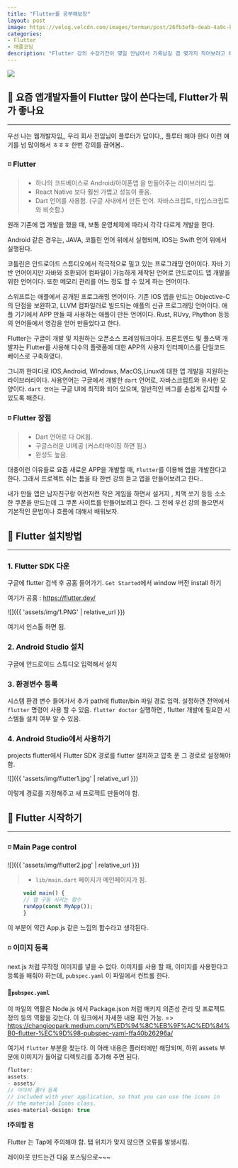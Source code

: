```yaml
---
title: "Flutter를 공부해보장"
layout: post
image: https://velog.velcdn.com/images/terman/post/26fb3efb-deab-4a9c-b20d-9303bcfde236/image.png
categories:
- Flutter
- 애플코딩
description: "Flutter 강의 수강기간이 몇일 안남아서 기록남길 겸 몇가지 적어보려고 해여,,"
---
```


![](https://velog.velcdn.com/images/terman/post/26fb3efb-deab-4a9c-b20d-9303bcfde236/image.png)


## 🔹 요즘 앱개발자들이 Flutter 많이 쓴다는데, Flutter가 뭐가 좋나요

<hr />

우선 나는 웹개발자임,, 우리 회사 전임님이 플루터가 답이다,, 플루터 해야 한다 이런 얘기를 넘 많이해서 ㅎㅎㅎ
한번 강의를 끊어봄.. 

### ◽ Flutter

> * 하나의 코드베이스로 Android/아이폰앱 을 만들어주는 라이브러리 임.
> * React Native 보다 훨씬 가볍고 성능이 좋음.
> * Dart 언어를 사용함. (구글 사내에서 만든 언어. 자바스크립트, 타입스크립트와 비슷함.)

원래 기존에 앱 개발을 했을 때, 보통 운영체제에 따라서 각각 다르게 개발을 한다.

Android 같은 경우는, JAVA, 코틀린 언어 위에서 실행되며, IOS는 Swift 언어 위에서 실행된다.

코틀린은 안드로이드 스튜디오에서 적극적으로 밀고 있는 프로그래밍 언어이다. 자바 기반 언어이지만 자바와 
호환되어 컴파일이 가능하게 제작된 언어로 안드로이드 앱 개발을 위한 언어이다.
또한 메모리 관리를 어느 정도 할 수 있게 하는 언어이다. 

스위프트는 애플에서 공개된 프로그래밍 언어이다. 기존 IOS 앱을 만드는 Objective-C의 단점을 보완하고, LLVM 컴파일러로 빌드되는 애플의 신규 프로그래밍 언어이다.
애플 기기에서 APP 만들 때 사용하는 애플이 만든 언어이다. 
Rust, RUvy, Phython 등등 의 언어들에서 영감을 얻어 만들었다고 한다.

Flutter는 구글이 개발 및 지원하는 오픈소스 프레임워크이다. 프론트엔드 및 풀스택 개발자는 Flutter를 사용해
다수의 플랫폼에 대한 APP의 사용자 인터페이스를 단일코드베이스로 구축하였다.

그니까 한마디로 IOS,Android, WIndows, MacOS,Linux에 대한 앱 개발을 지원하는 라이브러리이다.
사용언어는 구글에서 개발한 `dart` 언어로, 자바스크립트와 유사한 모양이다. `dart 언어`는 구글 UI에 최적화 되어 있으며, 
일반적인 버그를 손쉽게 감지할 수 있도록 해준다.

### ◽ Flutter 장점
>* Dart 언어로 다 OK됨.
>* 구글스러운 UI제공 (커스터마이징 하면 됨.)
>* 완성도 높음.

대충이런 이유들로 요즘 새로운 APP을 개발할 때, `Flutter`를 이용해 앱을 개발한다고 한다.
그래서 프로젝트 쉬는 틈을 타 한번 강의 듣고 앱을 만들어보려고 한다..

내가 만들 앱은 남자친구랑 이런저런 작은 게임을 하면서 설거지 , 치맥 쏘기 등등 소소한 쿠폰을 만드는데
그 쿠폰 사이트를 만들어보려고 한다. 그 전에 우선 강의 들으면서 기본적인 문법이나 흐름에 대해서 배워보자.

## 🔶 Flutter 설치방법

<hr />

### 1. Flutter SDK 다운

구글에 flutter 검색 후 공홈 들어가기.
`Get Started`에서 window 버전 install 하기

여기가 공홈 : <https://flutter.dev/>

![]({{ 'assets/img/1.PNG' | relative_url }})

여기서 인스톨 하면 됨.
### 2. Android Studio 설치
구글에 안드로이드 스튜디오 입력해서 설치
### 3. 환경변수 등록
시스템 환경 변수 들어가서 추가 path에  flutter/bin 파일 경로 입력.
설정하면 전역에서 `flutter` 명령어 사용 할 수 있음.
`flutter doctor` 실행하면 , flutter 개발에 필요한 시스템들 설치 여부 알 수 있음.

### 4. Android Studio에서 사용하기
projects flutter에서 Flutter SDK 경로를 flutter 설치하고 압축 푼 그 경로로 설정해야 함.

![]({{ 'assets/img/flutter1.jpg' | relative_url }})

이렇게 경로를 지정해주고 새 프로젝트 만들어야 함.


## 🔷 Flutter 시작하기
<hr />

### ◽ Main Page control

![]({{ 'assets/img/flutter2.jpg' | relative_url }})

>* `lib/main.dart` 페이지가 메인페이지가 됨.

```javascript
     void main() {
     // 앱 구동 시키는 함수
     runApp(const MyApp());
     }
```

이 부분이 약간 App.js 같은 느낌의 함수라고 생각된다. 


### ◽ 이미지 등록

next.js 처럼 무작정 이미지를 넣을 수 없다. 이미지를 사용 할 때, 이미지를 사용한다고 등록을 해줘야 하는데,
`pubspec.yaml` 이 파일에서 컨트롤 한다. 

#### 🔹`pubspec.yaml`

이 파일의 역활은 Node.js 에서 Package.json 처럼 패키지 의존성 관리 및 프로젝트 정의 등의 역활을 갖는다.
이 링크에서 자세한 내용 확인 가능. => <https://changjoopark.medium.com/%ED%94%8C%EB%9F%AC%ED%84%B0-flutter-%EC%9D%98-pubspec-yaml-ffa40b26296a/> 

여기서 `flutter` 부분을 찾는다. 이 아래 내용은 플러터에만 해당되며, 하위 assets  부분에 이미지가 들어갈 디렉토리를 추가해 주면 된다.
```javascript
flutter:
assets:
- assets/
// 이미지 폴더 등록
// included with your application, so that you can use the icons in
// the material Icons class.
uses-material-design: true
```

**❗주의할 점**

Flutter 는 Tap에 주의해야 함. 탭 위치가 맞지 않으면 오류를 발생시킴.

레이아웃 만드는건 다음 포스팅으로~~~

 
